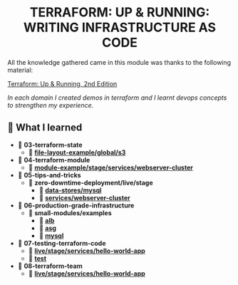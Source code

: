 <!-- TITLE --> <h1 align="center"> TERRAFORM: UP & RUNNING: WRITING INFRASTRUCTURE AS CODE</h1>

<!-- SUMMARY -->

All the knowledge gathered came in this module was thanks to the following material:

[Terraform: Up & Running, 2nd Edition](https://www.oreilly.com/library/view/terraform-up/9781492046899/)

_In each domain I created demos in terraform and I learnt devops concepts to strengthen my experience._
<br />

## 🚀 What I learned

-   📂 **03\-terraform\-state**
    -   📂 [**file\-layout\-example/global/s3**](https://github.com/LuisCusihuaman/SRE/tree/master/terraform-up-and-running/03-terraform-state/file-layout-example/global/s3)
-   📂 **04\-terraform\-module**
    -   📂 [**module\-example/stage/services/webserver\-cluster**](https://github.com/LuisCusihuaman/SRE/tree/master/terraform-up-and-running/04-terraform-module/module-example/stage/services/webserver-cluster)
-   📂 **05\-tips\-and\-tricks**
    -   📂 **zero\-downtime\-deployment/live/stage**
        -   📂 [**data\-stores/mysql**](https://github.com/LuisCusihuaman/SRE/tree/master/terraform-up-and-running/05-tips-and-tricks/zero-downtime-deployment/live/stage/data-stores/mysql)
        -   📂 [**services/webserver\-cluster**](https://github.com/LuisCusihuaman/SRE/tree/master/terraform-up-and-running/05-tips-and-tricks/zero-downtime-deployment/live/stage/services/webserver-cluster)
-   📂 **06\-production\-grade\-infrastructure**
    -   📂 **small\-modules/examples**
        -   📂 [**alb**](https://github.com/LuisCusihuaman/SRE/tree/master/terraform-up-and-running/06-production-grade-infrastructure/small-modules/examples/alb)
        -   📂 [**asg**](https://github.com/LuisCusihuaman/SRE/tree/master/terraform-up-and-running/06-production-grade-infrastructure/small-modules/examples/asg)
        -   📂 [**mysql**](https://github.com/LuisCusihuaman/SRE/tree/master/terraform-up-and-running/06-production-grade-infrastructure/small-modules/examples/mysql)
-   📂 **07\-testing\-terraform\-code**
    -   📂 [**live/stage/services/hello-world-app**](https://github.com/LuisCusihuaman/SRE/tree/master/terraform-up-and-running/07-testing-terraform-code/live/stage/services/hello-world-app)
    -   📂 [**test**](https://github.com/LuisCusihuaman/SRE/tree/master/terraform-up-and-running/07-testing-terraform-code/test)
-   📂 **08\-terraform\-team**
    -   📂 [**live/stage/services/hello-world-app**](https://github.com/LuisCusihuaman/SRE/tree/master/terraform-up-and-running/08-terraform-team/live/stage/services/hello-world-app)
